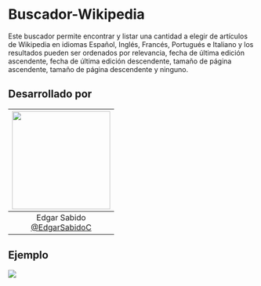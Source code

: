 # Buscador-Wikipedia

Este buscador permite encontrar y listar una cantidad a elegir de artículos de Wikipedia en idiomas Español, Inglés, Francés, Portugués e Italiano y los resultados pueden ser ordenados por relevancia, fecha de última edición ascendente, fecha de última edición descendente, tamaño de página ascendente, tamaño de página descendente y ninguno.


## Desarrollado por
|<img src="https://user-images.githubusercontent.com/63131135/187343349-bee2fc8d-87ad-4eff-9f3d-303994341125.png" width=200px>|
|:---:|
|Edgar Sabido <br> [@EdgarSabidoC](https://github.com/EdgarSabidoC)|

## Ejemplo
<img src="https://user-images.githubusercontent.com/63131135/187785390-00d7c112-0783-42b1-8e3f-34828b7dfc81.png">
